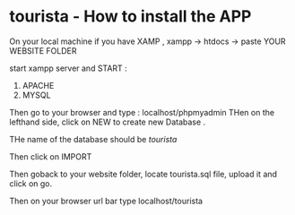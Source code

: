 # tourista - How to install the APP

On your local machine if you have XAMP ,
xampp -> htdocs -> paste YOUR WEBSITE FOLDER

start xampp server and  START :
  1. APACHE
  2. MYSQL
  
  
  Then go to your browser and type : localhost/phpmyadmin
   THen on the lefthand side, click on NEW to create new Database . 
   
   THe name of the database should be *tourista*
   
   Then click on IMPORT
   
   Then goback to your website folder, locate tourista.sql file, upload it and click on go.
   
   Then on your browser url bar type localhost/tourista
  
